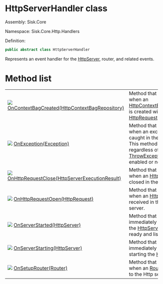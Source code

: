 <!--

Copyrights 2023 Sisk Framework - CypherPotato
Published under MIT license

!!! DO NOT EDIT THIS FILE !!!
This file was generated by a tool in the Sisk package. To edit the information in this documentation,
edit the XML documentation present in the Sisk source code.

-->

# HttpServerHandler class
Assembly: Sisk.Core

Namespace: Sisk.Core.Http.Handlers

Definition:

```cs
public abstract class HttpServerHandler
```

Represents an event handler for the <a href="/spec/Sisk.Core.Http.HttpServer.md">HttpServer</a>, router, and related events.


# Method list

<table>
    <tbody>
<tr>
    <td style="width: 33%">
        <img class="icon" src="/assets/img/icons/method.svg">
        <a href="/spec/Sisk.Core.Http.Handlers.HttpServerHandler.OnContextBagCreated(HttpContextBagRepository).md">
            OnContextBagCreated(HttpContextBagRepository)
        </a>
    </td>
    <td>
        Method that is called when an <a href="/spec/Sisk.Core.Http.HttpContextBagRepository.md">HttpContextBagRepository</a> is created within an <a href="/spec/Sisk.Core.Http.HttpRequest.md">HttpRequest</a> object.
    </td>
</tr>
<tr>
    <td style="width: 33%">
        <img class="icon" src="/assets/img/icons/method.svg">
        <a href="/spec/Sisk.Core.Http.Handlers.HttpServerHandler.OnException(Exception).md">
            OnException(Exception)
        </a>
    </td>
    <td>
        Method that is called when an exception is caught in the Http server. This method is called regardless of whether <a href="/spec/Sisk.Core.Http.HttpServerConfiguration.md">ThrowExceptions</a> is enabled or not.
    </td>
</tr>
<tr>
    <td style="width: 33%">
        <img class="icon" src="/assets/img/icons/method.svg">
        <a href="/spec/Sisk.Core.Http.Handlers.HttpServerHandler.OnHttpRequestClose(HttpServerExecutionResult).md">
            OnHttpRequestClose(HttpServerExecutionResult)
        </a>
    </td>
    <td>
        Method that is called when an <a href="/spec/Sisk.Core.Http.HttpRequest.md">HttpRequest</a> is closed in the Http server.
    </td>
</tr>
<tr>
    <td style="width: 33%">
        <img class="icon" src="/assets/img/icons/method.svg">
        <a href="/spec/Sisk.Core.Http.Handlers.HttpServerHandler.OnHttpRequestOpen(HttpRequest).md">
            OnHttpRequestOpen(HttpRequest)
        </a>
    </td>
    <td>
        Method that is called when an <a href="/spec/Sisk.Core.Http.HttpRequest.md">HttpRequest</a> is received in the Http server.
    </td>
</tr>
<tr>
    <td style="width: 33%">
        <img class="icon" src="/assets/img/icons/method.svg">
        <a href="/spec/Sisk.Core.Http.Handlers.HttpServerHandler.OnServerStarted(HttpServer).md">
            OnServerStarted(HttpServer)
        </a>
    </td>
    <td>
        Method that is called immediately after starting the <a href="/spec/Sisk.Core.Http.HttpServer.md">HttpServer</a>, when it's ready and listening.
    </td>
</tr>
<tr>
    <td style="width: 33%">
        <img class="icon" src="/assets/img/icons/method.svg">
        <a href="/spec/Sisk.Core.Http.Handlers.HttpServerHandler.OnServerStarting(HttpServer).md">
            OnServerStarting(HttpServer)
        </a>
    </td>
    <td>
        Method that is called immediately before starting the <a href="/spec/Sisk.Core.Http.HttpServer.md">HttpServer</a>.
    </td>
</tr>
<tr>
    <td style="width: 33%">
        <img class="icon" src="/assets/img/icons/method.svg">
        <a href="/spec/Sisk.Core.Http.Handlers.HttpServerHandler.OnSetupRouter(Router).md">
            OnSetupRouter(Router)
        </a>
    </td>
    <td>
        Method that is called when an <a href="/spec/Sisk.Core.Routing.Router.md">Router</a> is binded to the Http server.
    </td>
</tr>
    </tbody>
</table>
